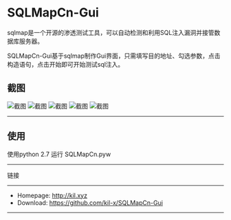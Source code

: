# SQLMapCn-Gui


sqlmap是一个开源的渗透测试工具，可以自动检测和利用SQL注入漏洞并接管数据库服务器。 

SQLMapCn-Gui基于sqlmap制作Gui界面，只需填写目的地址、勾选参数，点击构造语句，点击开始即可开始测试sql注入。

截图
----

![截图](https://github.com/kil-x/SQLMapCn-Gui/blob/master/images/1.png)
![截图](https://github.com/kil-x/SQLMapCn-Gui/blob/master/images/2.png)
![截图](https://github.com/kil-x/SQLMapCn-Gui/blob/master/images/3.png)
![截图](https://github.com/kil-x/SQLMapCn-Gui/blob/master/images/4.png)
![截图](https://github.com/kil-x/SQLMapCn-Gui/blob/master/images/5.png)


----

使用
----

使用python 2.7  运行 SQLMapCn.pyw

----

链接

----

* Homepage: http://kil.xyz
* Download: https://github.com/kil-x/SQLMapCn-Gui
----
